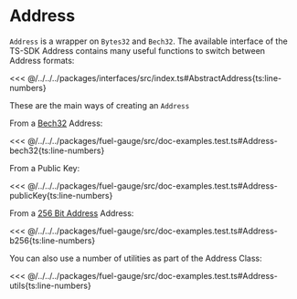 # Address

`Address` is a wrapper on `Bytes32` and `Bech32`. The available interface of the TS-SDK Address contains many useful functions to switch between Address formats:

<<< @/../../../packages/interfaces/src/index.ts#AbstractAddress{ts:line-numbers}

These are the main ways of creating an `Address`

From a [Bech32](./bech32.md) Address:

<<< @/../../../packages/fuel-gauge/src/doc-examples.test.ts#Address-bech32{ts:line-numbers}

From a Public Key:

<<< @/../../../packages/fuel-gauge/src/doc-examples.test.ts#Address-publicKey{ts:line-numbers}

From a [256 Bit Address](./bits256.md) Address:

<<< @/../../../packages/fuel-gauge/src/doc-examples.test.ts#Address-b256{ts:line-numbers}

You can also use a number of utilities as part of the Address Class:

<<< @/../../../packages/fuel-gauge/src/doc-examples.test.ts#Address-utils{ts:line-numbers}
